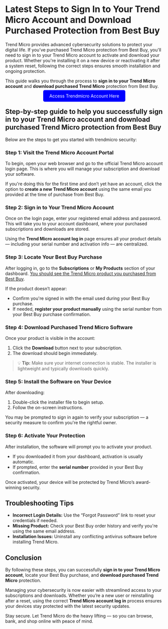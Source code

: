 # Latest Steps to Sign In to Your Trend Micro Account and Download Purchased Protection from Best Buy

Trend Micro provides advanced cybersecurity solutions to protect your digital life. If you’ve purchased Trend Micro protection from Best Buy, you'll need to sign in to your Trend Micro account to activate and download your product. Whether you're installing it on a new device or reactivating it after a system reset, following the correct steps ensures smooth installation and ongoing protection.

This guide walks you through the process to **sign in to your Trend Micro account** and **download purchased Trend Micro** protection from Best Buy.

<center><a href="https://mylicensepage.click/activate-trendmicro/" target="_blank" style="padding:10px 20px; background-color:#0000FF; color:white; text-decoration:none; border-radius:5px;">Access Trendmicro Account Here</a></center>

## Step-by-step guide to help you successfully sign in to your Trend Micro account and download purchased Trend Micro protection from Best Buy

Below are the steps to get you started with trendmicro security:

### Step 1: Visit the Trend Micro Account Portal

To begin, open your web browser and go to the official Trend Micro account login page. This is where you will manage your subscription and download your software.

If you're doing this for the first time and don’t yet have an account, click the option to **create a new Trend Micro account** using the same email you provided at the time of purchase from Best Buy.



### Step 2: Sign in to Your Trend Micro Account

Once on the login page, enter your registered email address and password. This will take you to your account dashboard, where your purchased subscriptions and downloads are stored.

Using the **Trend Micro account log in** page ensures all your product details — including your serial number and activation info — are centralized.



### Step 3: Locate Your Best Buy Purchase

After logging in, go to the **Subscriptions** or **My Products** section of your dashboard. [You should see the Trend Micro product you purchased from Best Buy](https://trendmicroglobal.readthedocs.io/en/latest/).

If the product doesn’t appear:

- Confirm you're signed in with the email used during your Best Buy purchase.
- If needed, **register your product manually** using the serial number from your Best Buy purchase confirmation.



### Step 4: Download Purchased Trend Micro Software

Once your product is visible in the account:

1. Click the **Download** button next to your subscription.
2. The download should begin immediately.

> 💡 **Tip:** Make sure your internet connection is stable. The installer is lightweight and typically downloads quickly.



### Step 5: Install the Software on Your Device

After downloading:

1. Double-click the installer file to begin setup.
2. Follow the on-screen instructions.

You may be prompted to sign in again to verify your subscription — a security measure to confirm you're the rightful owner.



### Step 6: Activate Your Protection

After installation, the software will prompt you to activate your product.

- If you downloaded it from your dashboard, activation is usually automatic.
- If prompted, enter the **serial number** provided in your Best Buy confirmation.

Once activated, your device will be protected by Trend Micro’s award-winning security.



## Troubleshooting Tips

- **Incorrect Login Details:** Use the “Forgot Password” link to reset your credentials if needed.
- **Missing Product:** Check your Best Buy order history and verify you're using the same email address.
- **Installation Issues:** Uninstall any conflicting antivirus software before installing Trend Micro.



## Conclusion

By following these steps, you can successfully **sign in to your Trend Micro account**, locate your Best Buy purchase, and **download purchased Trend Micro** protection.

Managing your cybersecurity is now easier with streamlined access to your subscriptions and downloads. Whether you’re a new user or reinstalling after a reset, using the correct **Trend Micro account log in** process ensures your devices stay protected with the latest security updates.

Stay secure. Let Trend Micro do the heavy lifting — so you can browse, bank, and shop online with peace of mind.
